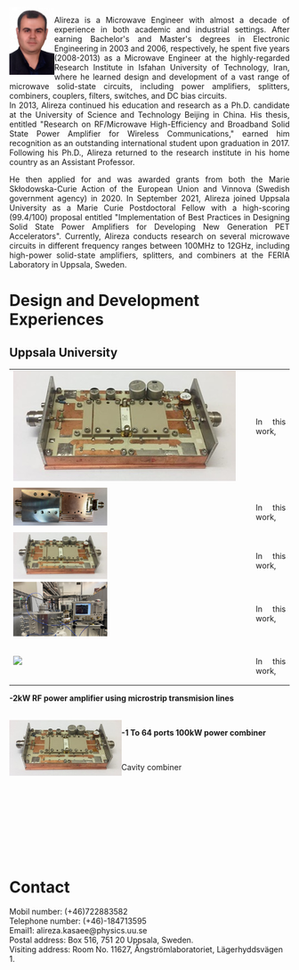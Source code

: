 <img src="./imgs/AlirezaJPG.jpg" align="left" width="16%"/>
<p align="justify">Alireza is a Microwave Engineer with almost a decade of experience in both academic and industrial settings. After earning Bachelor's and Master's degrees in Electronic Engineering in 2003 and 2006, respectively, he spent five years (2008-2013) as a Microwave Engineer at the highly-regarded Research Institute in Isfahan University of Technology, Iran, where he learned design and development of a vast range of microwave solid-state circuits, including power amplifiers, splitters, combiners, couplers, filters, switches, and DC bias circuits. 
<br/>
In 2013, Alireza continued his education and research as a Ph.D. candidate at the University of Science and Technology Beijing in China. His thesis, entitled "Research on RF/Microwave High-Efficiency and Broadband Solid State Power Amplifier for Wireless Communications," earned him recognition as an outstanding international student upon graduation in 2017. Following his Ph.D., Alireza returned to the research institute in his home country as an Assistant Professor. 

<p align="justify">He then applied for and was awarded grants from both the Marie Skłodowska-Curie Action of the European Union and Vinnova (Swedish government agency) in 2020. In September 2021, Alireza joined Uppsala University as a Marie Curie Postdoctoral Fellow with a high-scoring (99.4/100) proposal entitled "Implementation of Best Practices in Designing Solid State Power Amplifiers for Developing New Generation PET Accelerators". Currently, Alireza conducts research on several microwave circuits in different frequency ranges between 100MHz to 12GHz, including high-power solid-state amplifiers, splitters, and combiners at the FERIA Laboratory in Uppsala, Sweden.
</p>
<h1> Design and Development Experiences</h1>
<h2> Uppsala University</h2>

<table style="border:hidden;cellspacing=0; cellpadding=0;">


<!--1 *************************************************** -->
  
<tr>
    <td style = ""><img src="./imgs/2kwmicrostrip.jpg" /></td>
    <td> <p align="justify">
In this work, 
</p>
 </td>
  </tr>
<!--2 *************************************************** -->
 <tr>
    <td style = ""><img src="./imgs/2kwstripline.jpg" width="40%"/></td>
    <td>  <br>
    <p align="justify">
In this work, 
</p>
 </td>
  </tr>
<!--3 *************************************************** -->    
  
  <tr>
    <td style = ""><img src="./imgs/2kwmicrostrip.jpg" align="left" width="40%"/></td>
    <td>  <br>
    <p align="justify">
In this work, 
</p>
 </td>
  </tr>
<!--4 *************************************************** -->    
  
  <tr>
    <td style = ""><img src="./imgs/Cavity_combiner.jpg" align="left" width="40%"/></td>
    <td>  <br>
    <p align="justify">
In this work, 
</p>
 </td>
  </tr>
<!--5 *************************************************** -->    
  <tr>
    <td style = ""><img src="./imgs/100kwcombinergif.gif" width = "29%"/></td>
    <td>  <br>
    <p align="justify">
In this work, 
</p>
 </td>
  </tr>
<!-- *************************************************** -->    
  
  </table>



<!-- *************************************************** -->
<p align="left"> <b>-2kW RF power amplifier using microstrip transmision lines</b></p><br/>
<img src="./imgs/2kwmicrostrip.jpg" align="left" width="40%"/>
<!-- *************************************************** -->
<p align="left"> <b>-1 To 64 ports 100kW power combiner</b></p><br/>
<!img src="./imgs/Cavity_combiner.jpg" align="left" width="40%"/>
<!img src="./imgs/100kwcombinergif.gif" width = "29%"/>
<p align="justify"> Cavity combiner
  
</p> <br/>
<br/>
<br/>
<br/>
<br/>
<br/>
<br/>
<br/>
<h1> Contact</h1>
<p>
Mobil number: (+46)722883582<br/>
Telephone number: (+46)-184713595<br/>
Email1: alireza.kasaee@physics.uu.se<br/>
Postal address: Box 516, 751 20 Uppsala, Sweden. <br/>
Visiting address: Room No. 11627, Ångströmlaboratoriet, Lägerhyddsvägen 1.</p>

